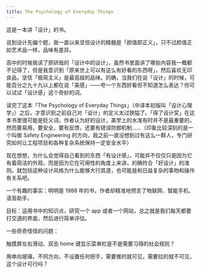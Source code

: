 ```yaml
---
title: The Psychology of Everyday Things
---
```


这是一本讲「设计」的书。

说到设计先偏个题，我一直以来坚信设计的精髓是「颜值即正义」，只不过颜值正如艺术品一样，品味有差异。

高中的时候我读了原研哉的「设计中的设计」，虽然书里面讲了哪些内容我一概都不记得了，但是我意识到「原来世上可以有这么有好看的东西呀」，然后喜欢无印良品，坚信「极简主义」是最高级的品味。的确，当我们在说「设计」的时候，可能百分之九十九以上都在说「美感」——夸一个东西好看但不知道怎么表达？你可以试试「设计感」这个奇妙的词。

读完了这本「The Psychology of Everyday Things」（中译本初版叫「设计心理学」）之后，才意识到之前自己对「设计」的定义太过狭隘了。「得了设计奖」在这本书里很可能是贬义词，作者认为好的设计，美学上的水准有时并不是最重要的，然而要易用，要安全，要有反馈，还要有错误防御机制……（印象比较深刻的是一个叫做 Safety Engineering 的方向，我之前一直没想到过有这么一群人，专门研究如何让工程项目和各种复杂系统保持一定安全水平）

现在想想，为什么会觉得自己看到的东西「有设计感」，可能并不仅仅只是因为它有着简洁的外观，而是因为它在可用性的角度上来讲，的确符合「好设计」的准则。就包括这种设计风格为什么能够大行其道，也可能是和日益复杂的事物和操作有关系吧。

一个有趣的事实：明明是 1988 年的书，作者却精准地预言了物联网、智能手机、语音助手。

目标：运用书中的知识点，研究一个 app 或者一个网站，总之就是我们每天都要打交道的界面，然后进行简单评估。

一些奇奇怪怪的问题：

触摸屏左右滑动、双击 home 键显示菜单栏是不是需要习得的社会规则？

用单向玻璃，不同方向，不设置任何把手，需要推的就可见，需要拉的就不可见，这个设计可行吗？
